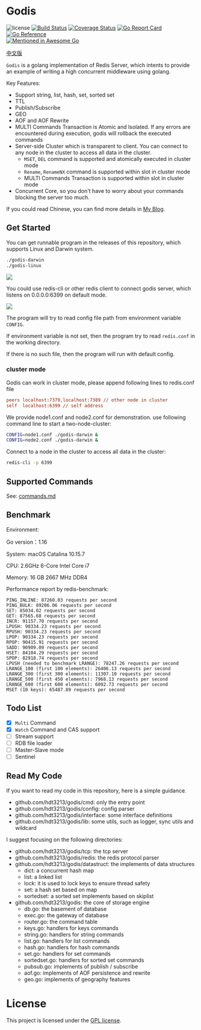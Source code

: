 # Godis

![license](https://img.shields.io/github/license/HDT3213/godis)
[![Build Status](https://travis-ci.com/HDT3213/godis.svg?branch=master)](https://travis-ci.com/HDT3213/godis)
[![Coverage Status](https://coveralls.io/repos/github/HDT3213/godis/badge.svg?branch=master)](https://coveralls.io/github/HDT3213/godis?branch=master)
[![Go Report Card](https://goreportcard.com/badge/github.com/HDT3213/godis)](https://goreportcard.com/report/github.com/HDT3213/godis)
[![Go Reference](https://pkg.go.dev/badge/github.com/hdt3213/godis.svg)](https://pkg.go.dev/github.com/hdt3213/godis)
<br>
[![Mentioned in Awesome Go](https://awesome.re/mentioned-badge-flat.svg)](https://github.com/avelino/awesome-go)

[中文版](https://github.com/hdt3213/godis/blob/master/README_CN.md)

`Godis` is a golang implementation of Redis Server, which intents to provide an example of writing a high concurrent
middleware using golang.

Key Features:

- Support string, list, hash, set, sorted set
- TTL
- Publish/Subscribe
- GEO
- AOF and AOF Rewrite
- MULTI Commands Transaction is Atomic and Isolated. If any errors are encountered during execution, godis will rollback the executed commands
- Server-side Cluster which is transparent to client. You can connect to any node in the cluster to
  access all data in the cluster.
  - `MSET`, `DEL` command is supported and atomically executed in cluster mode
  - `Rename`, `RenameNX` command is supported within slot in cluster mode
  - MULTI Commands Transaction is supported within slot in cluster mode
- Concurrent Core, so you don't have to worry about your commands blocking the server too much. 

If you could read Chinese, you can find more details in [My Blog](https://www.cnblogs.com/Finley/category/1598973.html).

## Get Started

You can get runnable program in the releases of this repository, which supports Linux and Darwin system.

```bash
./godis-darwin
./godis-linux
```

![](https://i.loli.net/2021/05/15/oQM1yZ6pWm3AIEj.png)

You could use redis-cli or other redis client to connect godis server, which listens on 0.0.0.0:6399 on default mode.

![](https://i.loli.net/2021/05/15/7WquEgonzY62sZI.png)

The program will try to read config file path from environment variable `CONFIG`.

If environment variable is not set, then the program try to read `redis.conf` in the working directory.

If there is no such file, then the program will run with default config.

### cluster mode

Godis can work in cluster mode, please append following lines to redis.conf file

```ini
peers localhost:7379,localhost:7389 // other node in cluster
self  localhost:6399 // self address
```

We provide node1.conf and node2.conf for demonstration. use following command line to start a two-node-cluster:

```bash
CONFIG=node1.conf ./godis-darwin &
CONFIG=node2.conf ./godis-darwin &
``` 

Connect to a node in the cluster to access all data in the cluster:

```cmd
redis-cli -p 6399
```

## Supported Commands

See: [commands.md](https://github.com/HDT3213/godis/blob/master/commands.md)

## Benchmark

Environment:

Go version：1.16

System: macOS Catalina 10.15.7

CPU: 2.6GHz 6-Core Intel Core i7

Memory: 16 GB 2667 MHz DDR4

Performance report by redis-benchmark: 

```
PING_INLINE: 87260.03 requests per second
PING_BULK: 89206.06 requests per second
SET: 85034.02 requests per second
GET: 87565.68 requests per second
INCR: 91157.70 requests per second
LPUSH: 90334.23 requests per second
RPUSH: 90334.23 requests per second
LPOP: 90334.23 requests per second
RPOP: 90415.91 requests per second
SADD: 90909.09 requests per second
HSET: 84104.29 requests per second
SPOP: 82918.74 requests per second
LPUSH (needed to benchmark LRANGE): 78247.26 requests per second
LRANGE_100 (first 100 elements): 26406.13 requests per second
LRANGE_300 (first 300 elements): 11307.10 requests per second
LRANGE_500 (first 450 elements): 7968.13 requests per second
LRANGE_600 (first 600 elements): 6092.73 requests per second
MSET (10 keys): 65487.89 requests per second
```

## Todo List

+ [x] `Multi` Command
+ [x] `Watch` Command and CAS support
+ [ ] Stream support
+ [ ] RDB file loader
+ [ ] Master-Slave mode
+ [ ] Sentinel

## Read My Code

If you want to read my code in this repository, here is a simple guidance.

- github.com/hdt3213/godis/cmd: only the entry point
- github.com/hdt3213/godis/config: config parser
- github.com/hdt3213/godis/interface: some interface definitions
- github.com/hdt3213/godis/lib: some utils, such as logger, sync utils and wildcard

I suggest focusing on the following directories:

- github.com/hdt3213/godis/tcp: the tcp server
- github.com/hdt3213/godis/redis: the redis protocol parser
- github.com/hdt3213/godis/datastruct: the implements of data structures
    - dict: a concurrent hash map
    - list: a linked list
    - lock: it is used to lock keys to ensure thread safety
    - set: a hash set based on map
    - sortedset: a sorted set implements based on skiplist
- github.com/hdt3213/godis: the core of storage engine
    - db.go: the basement of database
    - exec.go: the gateway of database
    - router.go: the command table
    - keys.go: handlers for keys commands
    - string.go: handlers for string commands
    - list.go: handlers for list commands
    - hash.go: handlers for hash commands
    - set.go: handlers for set commands
    - sortedset.go: handlers for sorted set commands
    - pubsub.go: implements of publish / subscribe
    - aof.go: implements of AOF persistence and rewrite
    - geo.go: implements of geography features

# License

This project is licensed under the [GPL license](https://github.com/hdt3213/godis/blob/master/LICENSE).